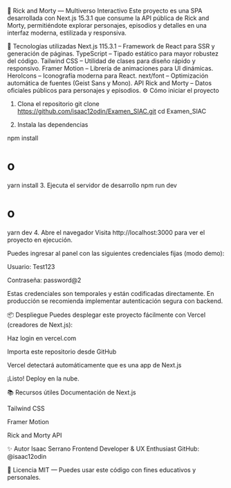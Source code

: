 🌌 Rick and Morty — Multiverso Interactivo
Este proyecto es una SPA desarrollada con Next.js 15.3.1 que consume la API pública de Rick and Morty, permitiéndote explorar personajes, episodios y detalles en una interfaz moderna, estilizada y responsiva.

🚀 Tecnologías utilizadas
Next.js 115.3.1 – Framework de React para SSR y generación de páginas.
TypeScript – Tipado estático para mayor robustez del código.
Tailwind CSS – Utilidad de clases para diseño rápido y responsivo.
Framer Motion – Librería de animaciones para UI dinámicas.
HeroIcons – Iconografía moderna para React.
next/font – Optimización automática de fuentes (Geist Sans y Mono).
API Rick and Morty – Datos oficiales públicos para personajes y episodios.
⚙️ Cómo iniciar el proyecto
1. Clona el repositorio
git clone https://github.com/isaac12odin/Examen_SIAC.git
cd Examen_SIAC

2. Instala las dependencias

npm install
# o
yarn install
3. Ejecuta el servidor de desarrollo
npm run dev
# o
yarn dev
4. Abre el navegador
Visita http://localhost:3000 para ver el proyecto en ejecución.

Puedes ingresar al panel con las siguientes credenciales fijas (modo demo):

Usuario: Test123

Contraseña: password@2

Estas credenciales son temporales y están codificadas directamente. En producción se recomienda implementar autenticación segura con backend.

📦 Despliegue
Puedes desplegar este proyecto fácilmente con Vercel (creadores de Next.js):

Haz login en vercel.com

Importa este repositorio desde GitHub

Vercel detectará automáticamente que es una app de Next.js

¡Listo! Deploy en la nube.

📚 Recursos útiles
Documentación de Next.js

Tailwind CSS

Framer Motion

Rick and Morty API

✨ Autor
Isaac Serrano
Frontend Developer & UX Enthusiast
GitHub: @isaac12odin

📄 Licencia
MIT — Puedes usar este código con fines educativos y personales.
